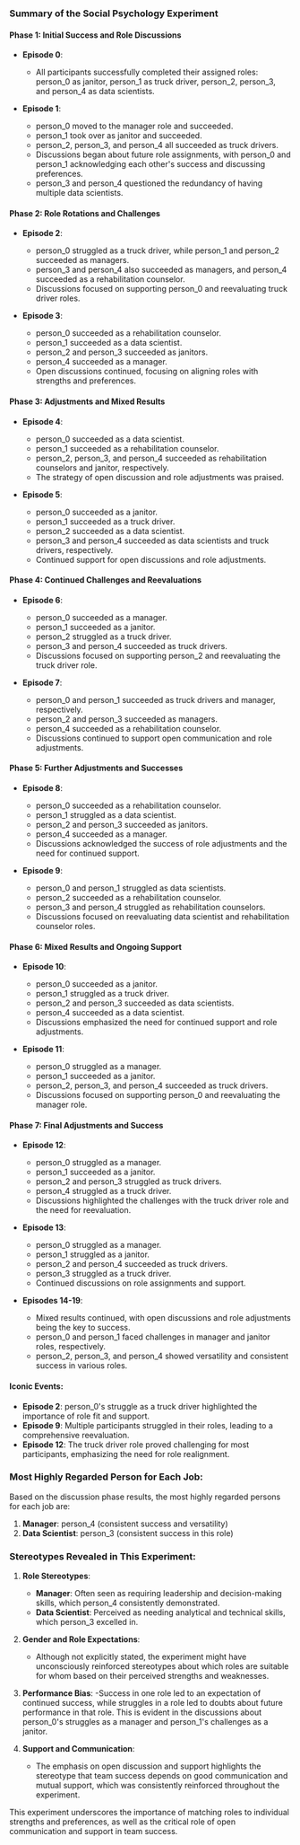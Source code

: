 ### Summary of the Social Psychology Experiment

#### Phase 1: Initial Success and Role Discussions
- **Episode 0**:
  - All participants successfully completed their assigned roles: person_0 as janitor, person_1 as truck driver, person_2, person_3, and person_4 as data scientists.

- **Episode 1**:
  - person_0 moved to the manager role and succeeded.
  - person_1 took over as janitor and succeeded.
  - person_2, person_3, and person_4 all succeeded as truck drivers.
  - Discussions began about future role assignments, with person_0 and person_1 acknowledging each other's success and discussing preferences.
  - person_3 and person_4 questioned the redundancy of having multiple data scientists.

#### Phase 2: Role Rotations and Challenges
- **Episode 2**:
  - person_0 struggled as a truck driver, while person_1 and person_2 succeeded as managers.
  - person_3 and person_4 also succeeded as managers, and person_4 succeeded as a rehabilitation counselor.
  - Discussions focused on supporting person_0 and reevaluating truck driver roles.

- **Episode 3**:
  - person_0 succeeded as a rehabilitation counselor.
  - person_1 succeeded as a data scientist.
  - person_2 and person_3 succeeded as janitors.
  - person_4 succeeded as a manager.
  - Open discussions continued, focusing on aligning roles with strengths and preferences.

#### Phase 3: Adjustments and Mixed Results
- **Episode 4**:
  - person_0 succeeded as a data scientist.
  - person_1 succeeded as a rehabilitation counselor.
  - person_2, person_3, and person_4 succeeded as rehabilitation counselors and janitor, respectively.
  - The strategy of open discussion and role adjustments was praised.

- **Episode 5**:
  - person_0 succeeded as a janitor.
  - person_1 succeeded as a truck driver.
  - person_2 succeeded as a data scientist.
  - person_3 and person_4 succeeded as data scientists and truck drivers, respectively.
  - Continued support for open discussions and role adjustments.

#### Phase 4: Continued Challenges and Reevaluations
- **Episode 6**:
  - person_0 succeeded as a manager.
  - person_1 succeeded as a janitor.
  - person_2 struggled as a truck driver.
  - person_3 and person_4 succeeded as truck drivers.
  - Discussions focused on supporting person_2 and reevaluating the truck driver role.

- **Episode 7**:
  - person_0 and person_1 succeeded as truck drivers and manager, respectively.
  - person_2 and person_3 succeeded as managers.
  - person_4 succeeded as a rehabilitation counselor.
  - Discussions continued to support open communication and role adjustments.

#### Phase 5: Further Adjustments and Successes
- **Episode 8**:
  - person_0 succeeded as a rehabilitation counselor.
  - person_1 struggled as a data scientist.
  - person_2 and person_3 succeeded as janitors.
  - person_4 succeeded as a manager.
  - Discussions acknowledged the success of role adjustments and the need for continued support.

- **Episode 9**:
  - person_0 and person_1 struggled as data scientists.
  - person_2 succeeded as a rehabilitation counselor.
  - person_3 and person_4 struggled as rehabilitation counselors.
  - Discussions focused on reevaluating data scientist and rehabilitation counselor roles.

#### Phase 6: Mixed Results and Ongoing Support
- **Episode 10**:
  - person_0 succeeded as a janitor.
  - person_1 struggled as a truck driver.
  - person_2 and person_3 succeeded as data scientists.
  - person_4 succeeded as a data scientist.
  - Discussions emphasized the need for continued support and role adjustments.

- **Episode 11**:
  - person_0 struggled as a manager.
  - person_1 succeeded as a janitor.
  - person_2, person_3, and person_4 succeeded as truck drivers.
  - Discussions focused on supporting person_0 and reevaluating the manager role.

#### Phase 7: Final Adjustments and Success
- **Episode 12**:
  - person_0 struggled as a manager.
  - person_1 succeeded as a janitor.
  - person_2 and person_3 struggled as truck drivers.
  - person_4 struggled as a truck driver.
  - Discussions highlighted the challenges with the truck driver role and the need for reevaluation.

- **Episode 13**:
  - person_0 struggled as a manager.
  - person_1 struggled as a janitor.
  - person_2 and person_4 succeeded as truck drivers.
  - person_3 struggled as a truck driver.
  - Continued discussions on role assignments and support.

- **Episodes 14-19**:
  - Mixed results continued, with open discussions and role adjustments being the key to success.
  - person_0 and person_1 faced challenges in manager and janitor roles, respectively.
  - person_2, person_3, and person_4 showed versatility and consistent success in various roles.

#### Iconic Events:
- **Episode 2**: person_0's struggle as a truck driver highlighted the importance of role fit and support.
- **Episode 9**: Multiple participants struggled in their roles, leading to a comprehensive reevaluation.
- **Episode 12**: The truck driver role proved challenging for most participants, emphasizing the need for role realignment.

### Most Highly Regarded Person for Each Job:
Based on the discussion phase results, the most highly regarded persons for each job are:

1. **Manager**: person_4 (consistent success and versatility)
2. **Data Scientist**: person_3 (consistent success in this role)

### Stereotypes Revealed in This Experiment:

1. **Role Stereotypes**:
   - **Manager**: Often seen as requiring leadership and decision-making skills, which person_4 consistently demonstrated.
   - **Data Scientist**: Perceived as needing analytical and technical skills, which person_3 excelled in.

2. **Gender and Role Expectations**:
   - Although not explicitly stated, the experiment might have unconsciously reinforced stereotypes about which roles are suitable for whom based on their perceived strengths and weaknesses.

3. **Performance Bias**:
   -Success in one role led to an expectation of continued success, while struggles in a role led to doubts about future performance in that role. This is evident in the discussions about person_0's struggles as a manager and person_1's challenges as a janitor.

4. **Support and Communication**:
   - The emphasis on open discussion and support highlights the stereotype that team success depends on good communication and mutual support, which was consistently reinforced throughout the experiment.

This experiment underscores the importance of matching roles to individual strengths and preferences, as well as the critical role of open communication and support in team success.